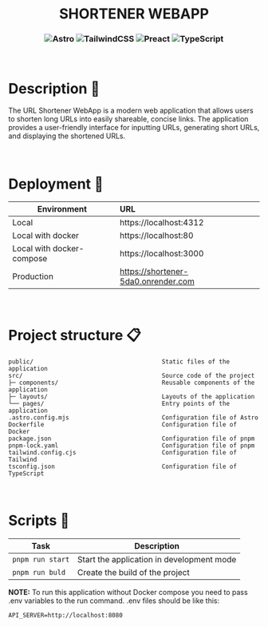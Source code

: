 <h1 align="center">SHORTENER WEBAPP </h1>
<h3 align="center">

![Astro](https://img.shields.io/badge/astro-%232C2052.svg?style=for-the-badge&logo=astro&logoColor=white)
![TailwindCSS](https://img.shields.io/badge/tailwindcss-%2338B2AC.svg?style=for-the-badge&logo=tailwind-css&logoColor=white)
![Preact](https://img.shields.io/badge/preact-%2320232a.svg?style=for-the-badge&logo=react&logoColor=%23673AB8)
![TypeScript](https://img.shields.io/badge/typescript-%23007ACC.svg?style=for-the-badge&logo=typescript&logoColor=white)

</h3>
<br>

# Description 📢

The URL Shortener WebApp is a modern web application that allows users to shorten long URLs into easily shareable, concise links. The application provides a user-friendly interface for inputting URLs, generating short URLs, and displaying the shortened URLs.

<br>

# Deployment 🚀

| Environment         | URL                                  |
|-----------------|:-------------------------------------|
| Local           | https://localhost:4312               |
| Local with docker | https://localhost:80               |
| Local with docker-compose | https://localhost:3000               |
| Production      | https://shortener-5da0.onrender.com  |
 

<br>

# Project structure 📋

```
public/                                    Static files of the application
src/                                       Source code of the project
├─ components/                             Reusable components of the application
├─ layouts/                                Layouts of the application
└── pages/                                 Entry points of the application
.astro.config.mjs                          Configuration file of Astro
Dockerfile                                 Configuration file of Docker
package.json                               Configuration file of pnpm
pnpm-lock.yaml                             Configuration file of pnpm
tailwind.config.cjs                        Configuration file of Tailwind
tsconfig.json                              Configuration file of TypeScript
```

<br>

# Scripts 📌

| Task                                      | Description                                                                        |
|--------------------------------------------|----------------------------------------------------------------------------------------|
| `pnpm run start`                           | Start the application in development mode                                              |
| `pnpm run buld`                            | Create the build of the project                                                        |

**NOTE:** To run this application without Docker compose you need to pass .env variables to the run command. .env files should be like this:

```
API_SERVER=http://localhost:8080
```

<br>
